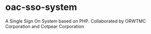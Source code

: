 # oac-sso-system
A Single Sign On System based on PHP. Collaborated by ORWTMC Corporation and Cotpear Corporation
